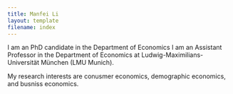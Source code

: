 ```yaml
---
title: Manfei Li
layout: template
filename: index
--- 
```


I am an PhD candidate in the Department of Economics I am an Assistant Professor in the Department of Economics at Ludwig-Maximilians-Universität München (LMU Munich).

My research interests are conusmer economics, demographic economics, and busniss economics. 

